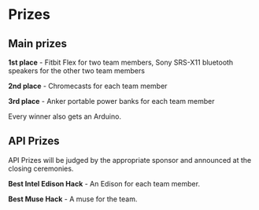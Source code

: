 # Prizes

## Main prizes

**1st place** - Fitbit Flex for two team members, Sony SRS-X11 bluetooth speakers for the other two team members

**2nd place** - Chromecasts for each team member

**3rd place** - Anker portable power banks for each team member

Every winner also gets an Arduino.

## API Prizes
API Prizes will be judged by the appropriate sponsor and announced at the closing ceremonies.

**Best Intel Edison Hack** - An Edison for each team member.

**Best Muse Hack** - A muse for the team.

